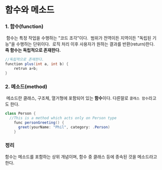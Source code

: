 # 함수와 메소드

### 1. 함수(function) 

​	함수는 특정 작업을 수행하는 "코드 조각"이다.
​	범위가 전역이든 지역이든 "독립된 기능"을 수행하는 단위이다.
​	로직 처리 이후 사용자가 원하는 결과를 반환(return)한다.
​	**즉 함수는 독립적으로 존재한다.**

```java
//독립적으로 존재한다.
function plus(int a, int b) {
	retrun a+b;
}
```



### 2. 메소드(method)

​	메소드란 클래스, 구조체, 열거형에 포함되어 있는 **함수**이다. 다른말로 `클래스 함수`라고도 한다. 

```java
class Person { 
  //This is a method which acts only on Person type 
 	func personGreeting() { 
      greet(yourName: "Phil", category: .Person)
    }
```



### 정리

함수는 메소드를 포함하는 상위 개념이며, 함수 중 클래스 등에 종속된 것을 메소드라고 한다. 

